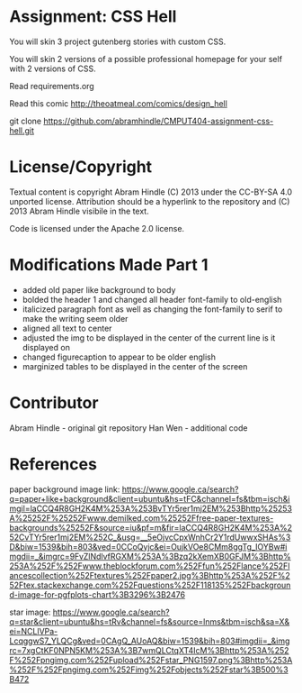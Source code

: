 Assignment: CSS Hell
====================

You will skin 3 project gutenberg stories with custom CSS.

You will skin 2 versions of a possible professional homepage for your
self with 2 versions of CSS.

Read requirements.org

Read this comic http://theoatmeal.com/comics/design_hell

git clone https://github.com/abramhindle/CMPUT404-assignment-css-hell.git

License/Copyright
=================

Textual content is copyright Abram Hindle (C) 2013 under the CC-BY-SA
4.0 unported license. Attribution should be a hyperlink to the
repository and (C) 2013 Abram Hindle visibile in the text.

Code is licensed under the Apache 2.0 license.


Modifications Made Part 1
=========================

- added old paper like background to body
- bolded the header 1 and changed all header font-family to old-english
- italicized paragraph font as well as changing the font-family to serif to make the writing seem older
- aligned all text to center
- adjusted the img to be displayed in the center of the current line is it displayed on
- changed figurecaption to appear to be older english
- marginized tables to be displayed in the center of the screen


Contributor
===========
Abram Hindle - original git repository
Han Wen - additional code

References
==========
paper background image link:
https://www.google.ca/search?q=paper+like+background&client=ubuntu&hs=tFC&channel=fs&tbm=isch&imgil=laCCQ4R8GH2K4M%253A%253BvTYr5rer1mj2EM%253Bhttp%25253A%25252F%25252Fwww.demilked.com%25252Ffree-paper-textures-backgrounds%25252F&source=iu&pf=m&fir=laCCQ4R8GH2K4M%253A%252CvTYr5rer1mj2EM%252C_&usg=__5eOjvcCpxWnhCr2Y1rdUwwxSHAs%3D&biw=1539&bih=803&ved=0CCoQyjc&ei=OujkVOe8CMm8ggTg_IOYBw#imgdii=_&imgrc=9FvZlNdlvfRGXM%253A%3Bzq2kXemXB0GFJM%3Bhttp%253A%252F%252Fwww.theblockforum.com%252Ffun%252Flance%252Flancescollection%252Ftextures%252Fpaper2.jpg%3Bhttp%253A%252F%252Ftex.stackexchange.com%252Fquestions%252F118135%252Fbackground-image-for-pgfplots-chart%3B3296%3B2476

star image:
https://www.google.ca/search?q=star&client=ubuntu&hs=tRv&channel=fs&source=lnms&tbm=isch&sa=X&ei=NCLlVPa-LcqggwS7_YLQCg&ved=0CAgQ_AUoAQ&biw=1539&bih=803#imgdii=_&imgrc=7xgCtKF0NPN5KM%253A%3B7wmQLCtqXT4IcM%3Bhttp%253A%252F%252Fpngimg.com%252Fupload%252Fstar_PNG1597.png%3Bhttp%253A%252F%252Fpngimg.com%252Fimg%252Fobjects%252Fstar%3B500%3B472